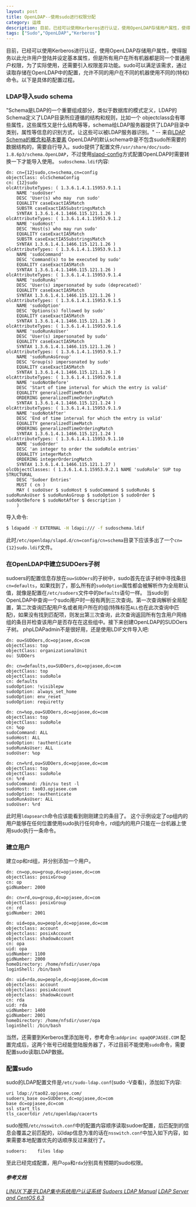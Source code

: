 ```yaml
---
layout: post
title: OpenLDAP--使用sudo进行权限分配
category: 运维
description: 目前，已经可以使用Kerberos进行认证，使用OpenLDAP存储用户属性，使得服务以此允许用户登陆并设定基本属性，但是所有用户在所有机器都是同一个普通用户权限，为了实际使用，还需要引入权限差异功能。sudo可以满足该需求，通过读取存储在OpenLDAP中的配置，允许不同的用户在不同的机器使用不同的(特权)命令。
tags: ["Sudo","OpenLDAP","Kerberos"]
---
```


目前，已经可以使用Kerberos进行认证，使用OpenLDAP存储用户属性，使得服务以此允许用户登陆并设定基本属性，但是所有用户在所有机器都是同一个普通用户权限，为了实际使用，还需要引入权限差异功能。sudo可以满足该需求，通过读取存储在OpenLDAP中的配置，允许不同的用户在不同的机器使用不同的(特权)命令。以下是具体的配置过程。

### LDAP导入sudo schema
"Schema是LDAP的一个重要组成部分，类似于数据库的模式定义，LDAP的Schema定义了LDAP目录所应遵循的结构和规则，比如一个 objectclass会有哪些属性，这些属性又是什么结构等等，schema给LDAP服务器提供了LDAP目录中类别，属性等信息的识别方式，让这些可以被LDAP服务器识别。" -- 来自[LDAP Schema的概念和基本要素](1)
OpenLDAP的默认schema中是不包含sudo所需要的数据结构的，需要自行导入。sudo提供了配置文件`/usr/share/doc/sudo-1.8.6p3/schema.OpenLDAP`，不过使用[slapd-config](2)方式配置OpenLDAP时需要转换一下才能导入使用。
`sudoschema.ldif`内容:

```
dn: cn={12}sudo,cn=schema,cn=config
objectClass: olcSchemaConfig
cn: {12}sudo
olcAttributeTypes: ( 1.3.6.1.4.1.15953.9.1.1
    NAME 'sudoUser'
    DESC 'User(s) who may  run sudo'
    EQUALITY caseExactIA5Match
    SUBSTR caseExactIA5SubstringsMatch
    SYNTAX 1.3.6.1.4.1.1466.115.121.1.26 )
olcAttributeTypes: ( 1.3.6.1.4.1.15953.9.1.2
    NAME 'sudoHost'
    DESC 'Host(s) who may run sudo'
    EQUALITY caseExactIA5Match
    SUBSTR caseExactIA5SubstringsMatch
    SYNTAX 1.3.6.1.4.1.1466.115.121.1.26 )
olcAttributeTypes: ( 1.3.6.1.4.1.15953.9.1.3
    NAME 'sudoCommand'
    DESC 'Command(s) to be executed by sudo'
    EQUALITY caseExactIA5Match
    SYNTAX 1.3.6.1.4.1.1466.115.121.1.26 )
olcAttributeTypes: ( 1.3.6.1.4.1.15953.9.1.4
    NAME 'sudoRunAs'
    DESC 'User(s) impersonated by sudo (deprecated)'
    EQUALITY caseExactIA5Match
    SYNTAX 1.3.6.1.4.1.1466.115.121.1.26 )
olcAttributeTypes: ( 1.3.6.1.4.1.15953.9.1.5
    NAME 'sudoOption'
    DESC 'Options(s) followed by sudo'
    EQUALITY caseExactIA5Match
    SYNTAX 1.3.6.1.4.1.1466.115.121.1.26 )
olcAttributeTypes: ( 1.3.6.1.4.1.15953.9.1.6
    NAME 'sudoRunAsUser'
    DESC 'User(s) impersonated by sudo'
    EQUALITY caseExactIA5Match
    SYNTAX 1.3.6.1.4.1.1466.115.121.1.26 )
olcAttributeTypes: ( 1.3.6.1.4.1.15953.9.1.7
    NAME 'sudoRunAsGroup'
    DESC 'Group(s) impersonated by sudo'
    EQUALITY caseExactIA5Match
    SYNTAX 1.3.6.1.4.1.1466.115.121.1.26 )
olcAttributeTypes: ( 1.3.6.1.4.1.15953.9.1.8
    NAME 'sudoNotBefore'
    DESC 'Start of time interval for which the entry is valid'
    EQUALITY generalizedTimeMatch
    ORDERING generalizedTimeOrderingMatch
    SYNTAX 1.3.6.1.4.1.1466.115.121.1.24 )
olcAttributeTypes: ( 1.3.6.1.4.1.15953.9.1.9
    NAME 'sudoNotAfter'
    DESC 'End of time interval for which the entry is valid'
    EQUALITY generalizedTimeMatch
    ORDERING generalizedTimeOrderingMatch
    SYNTAX 1.3.6.1.4.1.1466.115.121.1.24 )
olcAttributeTypes: ( 1.3.6.1.4.1.15953.9.1.10
    NAME 'sudoOrder'
    DESC 'an integer to order the sudoRole entries'
    EQUALITY integerMatch
    ORDERING integerOrderingMatch
    SYNTAX 1.3.6.1.4.1.1466.115.121.1.27 )
olcObjectClasses: ( 1.3.6.1.4.1.15953.9.2.1 NAME 'sudoRole' SUP top STRUCTURAL
    DESC 'Sudoer Entries'
    MUST ( cn )
    MAY ( sudoUser $ sudoHost $ sudoCommand $ sudoRunAs $ sudoRunAsUser $ sudoRunAsGroup $ sudoOption $ sudoOrder $ sudoNotBefore $ sudoNotAfter $ description )
    )
```

导入命令:

```sh
$ ldapadd -Y EXTERNAL -H ldapi:/// -f sudoschema.ldif
```
此时`/etc/openldap/slapd.d/cn=config/cn=schema`目录下应该多出了一个`cn={12}sudo.ldif`文件。

### 在OpenLDAP中建立SUDOers子树
sudoers的配置信息存放在`ou=SUDOers`的子树中，sudo首先在该子树中寻找条目`cn=defaults`，如果找到了，那么所有的`sudoOption`属性都会被解析作为全局默认值，就像是配置在`/etc/sudoers`文件中的`Defaults`语句一样。
当sudo到OpenLDAP中查询一个sudo用户时一般有两到三次查询。第一次查询解析全局配置，第二次查询匹配用户名或者用户所在的组(特殊标签`ALL`也在此次查询中匹配)，如果没有找到匹配项，则发出第三次查询，此次查询返回所有包含用户网络组的条目并检查该用户是否存在在这些组中。接下来创建OpenLDAP的SUDOers子树。
phpLDAPadmin不是很好用，还是使用LDIF文件导入吧:

```
dn: ou=SUDOers,dc=opjasee,dc=com
objectClass: top
objectClass: organizationalUnit
ou: SUDOers

dn: cn=defaults,ou=SUDOers,dc=opjasee,dc=com
objectClass: top
objectClass: sudoRole
cn: defaults
sudoOption: !visiblepw
sudoOption: always_set_home
sudoOption: env_reset
sudoOption: requiretty

dn: cn=%op,ou=SUDOers,dc=opjasee,dc=com
objectClass: top
objectClass: sudoRole
cn: %op
sudoCommand: ALL
sudoHost: ALL
sudoOption: !authenticate
sudoRunAsUser: ALL
sudoUser: %op

dn: cn=%rd,ou=SUDOers,dc=opjasee,dc=com
objectClass: top
objectClass: sudoRole
cn: %rd
sudoCommand: /bin/su test -l
sudoHost: tao03.opjasee.com
sudoOption: !authenticate
sudoRunAsUser: ALL
sudoUser: %rd
```

此时用`ldapsearch`命令应该能看到刚刚建立的条目了。
这个示例设定了op组内的用户能够在任何位置使用sudo执行任何命令，rd组内的用户只能在一台机器上使用sudo执行一条命令。

### 建立用户
建立op和rd组，并分别添加一个用户。

```
dn: cn=op,ou=group,dc=opjasee,dc=com
objectClass: posixGroup
cn: op
gidNumber: 2000

dn: cn=rd,ou=group,dc=opjasee,dc=com
objectClass: posixGroup
cn: rd
gidNumber: 2001

dn: uid=opa,ou=people,dc=opjasee,dc=com
objectclass: account
objectclass: posixAccount
objectclass: shadowAccount
cn: opa
uid: opa
uidNumber: 1100
gidNumber: 2000
homeDirectory: /home/nfsdir/user/opa
loginShell: /bin/bash

dn: uid=rda,ou=people,dc=opjasee,dc=com
objectclass: account
objectclass: posixAccount
objectclass: shadowAccount
cn: rda
uid: rda
uidNumber: 1400
gidNumber: 2001
homeDirectory: /home/nfsdir/user/opa
loginShell: /bin/bash
```

当然，还需要到Kerberos里添加账号，参考命令:`addprinc opa@OPJASEE.COM`
配置完成后，这两个账号已经能登陆服务器了，不过目前不能使用`sudo`命令，需要配置sudo读取LDAP数据。

### 配置sudo
sudo的LDAP配置文件是`/etc/sudo-ldap.conf`(sudo -V查看)，添加如下内容:

```
uri ldap://tao02.opjasee.com/
sudoers_base ou=SUDOers,dc=opjasee,dc=com
base dc=opjasee,dc=com
ssl start_tls
tls_cacertdir /etc/openldap/cacerts
```

sudo按照`/etc/nsswitch.conf`中的配置内容顺序读取sudoer配置，后匹配到的信息会覆盖之前匹配的，以ldap信息为准的话在`nsswitch.conf`中加入如下内容，如果需要本地配置优先的话顺序反过来就行了。

```
sudoers:    files ldap
```

至此已经完成配置，用户`opa`和`rda`分别具有预期的sudo权限。

#### *参考文档*

*[LINUX下基于LDAP集中系统用户认证系统](http://www.ttlsa.com/linux/openldap-openssh-lpk-sudo-tls-auth/)*
*[Sudoers LDAP Manual](http://www.sudo.ws/sudoers.ldap.man.html)*
*[LDAP Server and CentOS 6.3](http://www.6tech.org/2013/01/ldap-server-and-centos-6-3/)*

[1]: http://blog.csdn.net/zcGate/article/details/1922843
[2]: http://www.openldap.org/doc/admin24/slapdconf2.html
